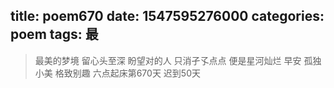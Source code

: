 title: poem670
date: 1547595276000
categories: poem
tags: 最
---
> 最美的梦境
留心头至深
盼望对的人
只消孑孓点点
便是星河灿烂
早安
孤独小美
格致别趣
六点起床第670天 迟到50天